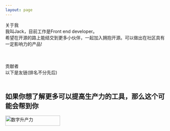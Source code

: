 ```yaml
---
layout: page
---
```

<script setup>
import { VPTeamMembers } from 'vitepress/theme'
import { Friends, Creators } from './vue/member.config'
</script>
<div class='description'>
    <div class='text-size-24 title'>关于我</div>
    <div class='text-size-20'>我叫Jack，目前工作是Front end developer。</div>
    <div class='text-size-18'>希望在开源的路上能结交到更多小伙伴，一起加入拥抱开源。可以做出在社区具有一定影响力的产品!</div>
</div>
<div class='description text-size-24 title' style='margin-top: 50px'>贡献者</div>
<VPTeamMembers size="small" :members="Creators" />
<div class='description'>
    <div class='text-size-20 my'>以下是友链(排名不分先后)</div>
</div>
<VPTeamMembers size="small" :members="Friends" />
<h2 class='description text-size-24 title' style='margin-top: 50px'>如果你想了解更多可以提高生产力的工具，那么这个可能会帮到你</h2>
<div class='description github-users_flex'>
    <a href='https://www.shengchanli.online/?contributor=1511580946661408' target='_blank'>
        <img style='width: 173px; height: 32px; border-radius: 0;' src='https://static01.shengchanli.online/frontend_asset/logo.png' referrerpolicy="no-referrer" alt='数字升产力' />
    </a>
</div>
